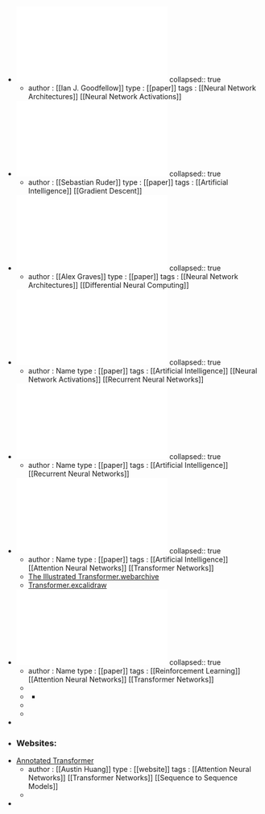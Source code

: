 - ![Maxout Networks.pdf](../assets/Maxout_Networks_1675288743541_0.pdf)
  collapsed:: true
	- author : [[Ian J. Goodfellow]]
	  type : [[paper]]
	  tags :  [[Neural Network Architectures]] [[Neural Network Activations]]
- ![An Overview of Gradient Descent Optimization Algorithms.pdf](../assets/An_Overview_of_Gradient_Descent_Optimization_Algorithms_1675288836354_0.pdf)
  collapsed:: true
	- author : [[Sebastian Ruder]]
	  type : [[paper]]
	  tags : [[Artificial Intelligence]] [[Gradient Descent]]
- ![Hybrid computing using a neural network with dynamic external memory.pdf](../assets/Hybrid_computing_using_a_neural_network_with_dynamic_external_memory_1675288894508_0.pdf)
  collapsed:: true
	- author : [[Alex Graves]]
	  type : [[paper]]
	  tags : [[Neural Network Architectures]] [[Differential Neural Computing]]
- ![A Theoretically Grounded Application of Dropout in Recurrent Neural Networks.pdf](../assets/A_Theoretically_Grounded_Application_of_Dropout_in_Recurrent_Neural_Networks_1675288980202_0.pdf)
  collapsed:: true
	- author : Name
	  type : [[paper]]
	  tags : [[Artificial Intelligence]] [[Neural Network Activations]] [[Recurrent Neural Networks]]
- ![Long Short-Term Memory.pdf](../assets/Long_Short-Term_Memory_1675289024066_0.pdf)
  collapsed:: true
	- author : Name
	  type : [[paper]]
	  tags : [[Artificial Intelligence]] [[Recurrent Neural Networks]]
- ![Attention Is All You Need.pdf](../assets/Attention_Is_All_You_Need_1675289070696_0.pdf)
  collapsed:: true
	- author : Name
	  type : [[paper]]
	  tags : [[Artificial Intelligence]] [[Attention Neural Networks]] [[Transformer Networks]]
	- [The Illustrated Transformer.webarchive](../assets/The_Illustrated_Transformer_1675289174825_0.webarchive)
	- [Transformer.excalidraw](../assets/Transformer_1675289184329_0.excalidraw)
- ![Stabalizing Transformers for Reinforcement Learning.pdf](../assets/Stabalizing_Transformers_for_Reinforcement_Learning_1675289139967_0.pdf)
  collapsed:: true
	- author : Name
	  type : [[paper]]
	  tags : [[Reinforcement Learning]] [[Attention Neural Networks]] [[Transformer Networks]]
	-
	-
		-
	-
	-
-
- ### Websites:
- [Annotated Transformer](http://nlp.seas.harvard.edu/annotated-transformer/)
	- author : [[Austin Huang]]
	  type : [[website]] 
	  tags : [[Attention Neural Networks]] [[Transformer Networks]] [[Sequence to Sequence Models]]
	-
-